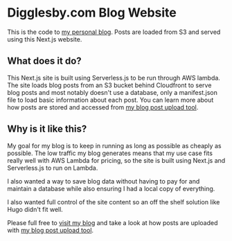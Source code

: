 # Digglesby.com Blog Website

This is the code to [my personal blog](https://www.digglesby.com). Posts are loaded from S3 and served using this Next.js website.

## What does it do?

This Next.js site is built using Serverless.js to be run through AWS lambda. The site loads blog posts from an S3 bucket behind Cloudfront to serve blog posts and most notably doesn't use a database, only a manifest.json file to load basic information about each post. You can learn more about how posts are stored and accessed from [my blog post upload tool](https://github.com/digglesby/digglesby-blog-posts).

## Why is it like this?

My goal for my blog is to keep in running as long as possible as cheaply as possible. The low traffic my blog generates means that my use case fits really well with AWS Lambda for pricing, so the site is built using Next.js and Serverless.js to run on Lambda.

I also wanted a way to save blog data without having to pay for and maintain a database while also ensuring I had a local copy of everything.

I also wanted full control of the site content so an off the shelf solution like Hugo didn't fit well.

Please full free to [visit my blog](https://www.digglesby.com) and take a look at how posts are uploaded with [my blog post upload tool](https://github.com/digglesby/digglesby-blog-posts).
